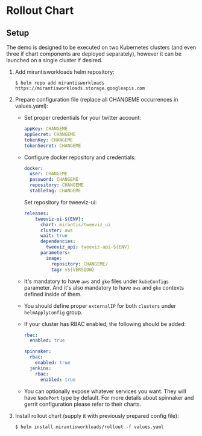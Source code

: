 # Rollout Chart


## Setup

The demo is designed to be executed on two Kubernetes clusters (and
even three if chart components are deployed separately), however it can
be launched on a single cluster if desired.

1. Add mirantisworkloads helm repository:

    ```console
    $ helm repo add mirantisworkloads https://mirantisworkloads.storage.googleapis.com
    ```

2. Prepare configuration file (replace all CHANGEME occurrences in values.yaml):

    * Set proper credentials for your twitter account:

        ```yaml
        appKey: CHANGEME
        appSecret: CHANGEME
        tokenKey: CHANGEME
        tokenSecret: CHANGEME
        ```

    * Configure docker repository and credentials:

      ```yaml
      docker:
        user: CHANGEME
        password: CHANGEME
        repository: CHANGEME
        stableTag: CHANGEME
      ```

      Set repository for tweeviz-ui:
      ```yaml
      releases:
          tweeviz-ui-${ENV}:
            chart: mirantis/tweeviz_ui
            cluster: aws
            wait: true
            dependencies:
              tweeviz_api: tweeviz-api-${ENV}
            parameters:
              image:
                repository: CHANGEME/
                tag: v${VERSION}
      ```

    * It's mandatory to have `aws` and `gke` files under `kubeConfigs` parameter.
      And it's also mandatory to have `aws` and `gke` contexts defined inside of them.

    * You should define proper `externalIP` for both `clusters` under `helmApplyConfig`
      group.

    * If your cluster has RBAC enabled, the following should be added:
      ```yaml
      rbac:
        enabled: true

      spinnaker:
        rbac:
          enabled: true
        jenkins:
          rbac:
            enabled: true
      ```
    * You can optionally expose whatever services you want. They will have
      `NodePort` type by default. For more details about spinnaker and
      gerrit configuration please refer to their charts.

3. Install rollout chart (supply it with previously prepared config file):

    ```console
    $ helm install mirantisworkloads/rollout -f values.yaml
    ```